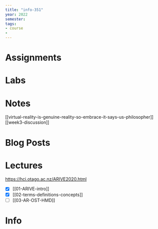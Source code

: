 ```yaml
---
title: "info-351"
year: 2022
semester: 
tags: 
- course
- 
---
```

# Assignments

# Labs

# Notes
[[virtual-reality-is-genuine-reality-so-embrace-it-says-us-philosopher]]
[[week3-discussion]]

# Blog Posts


# Lectures
https://hci.otago.ac.nz/ARIVE2020.html

- [x] [[01-ARIVE-intro]]
- [x] [[02-terms-definitions-concepts]]
- [ ] [[03-AR-OST-HMD]]

# Info

